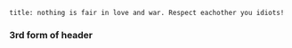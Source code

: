 ```
title: nothing is fair in love and war. Respect eachother you idiots!
```

<h3> 3rd form of header
